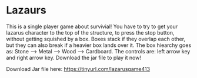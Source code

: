 # Lazaurs 

This is a single player game about survivial! You have to try to get your lazarus character to the top of the structure, to press the stop button, without getting squished by a box. Boxes stack if they overlap each other, but they can also break if a heavier box lands over it. The box hiearchy goes as: Stone --> Metal --> Wood --> Cardboard. The controls are: left arrow key and right arrow key. Download the jar file to play it now!

Download Jar file here: https://tinyurl.com/lazarusgame413	
